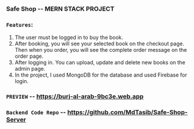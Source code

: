 ### Safe Shop -- MERN STACK PROJECT
### `Features`:
1. The user must be logged in to buy the book.
2. After booking, you will see your selected book on the checkout page. Then when you order, you will see the complete order message on the order page.
3. After logging in. You can upload, update and delete new books on the admin page.
4. In the project, I used MongoDB for the database and used Firebase for login.

### `PREVIEW` -- https://burj-al-arab-9bc3e.web.app

### `Backend Code Repo` -- https://github.com/MdTasib/Safe-Shop-Server

